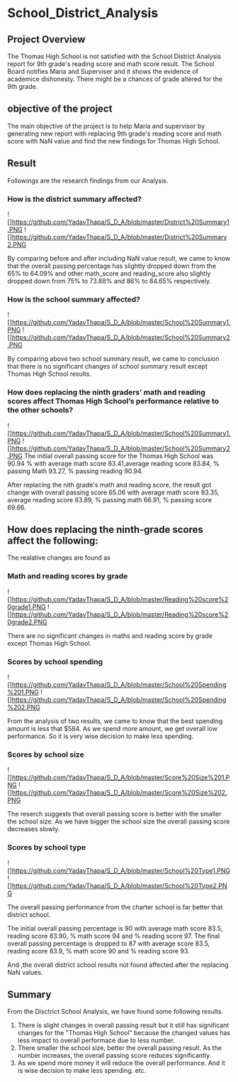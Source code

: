 # School_District_Analysis

## Project Overview
The Thomas High School is not satisfied with the School District Analysis report for  9th grade's reading score and math score result. The School Board notifies Maria and Superviser and it shows the evidence of  academice dishonesty. There might be a chances of grade altered for the 9th grade.

## objective of the project
The main objective of the project is to help Maria and supervisor by generating new report with replacing 9th grade's reading score and math score with NaN value and find the new findings for Thomas High School. 

## Result
Followings are the research findings from our Analysis.
### How is the district summary affected?
![]https://github.com/YadavThapa/S_D_A/blob/master/District%20Summary1.PNG
![]https://github.com/YadavThapa/S_D_A/blob/master/District%20Summary2.PNG

By comparing before and after including NaN value result, we came to know that the overall passing percentage has slightly dropped down from the 65% to 64.09% and other math_score and reading_score also slightly dropped down from 75% to 73.88% and 86% to 84.65% respectively.

### How is the school summary affected?
![]https://github.com/YadavThapa/S_D_A/blob/master/School%20Summary1.PNG
![]https://github.com/YadavThapa/S_D_A/blob/master/School%20Summary2.PNG

By comparing above two school summary result, we came to conclusion that there is no significant changes of school summary result except Thomas High School results.

### How does replacing the ninth graders’ math and reading scores affect Thomas High School’s performance relative to the other schools?
![]https://github.com/YadavThapa/S_D_A/blob/master/School%20Summary1.PNG
![]https://github.com/YadavThapa/S_D_A/blob/master/School%20Summary2.PNG
The initial overall passing score for the Thomas High School was 90.94 % with average math score 83.41,average reading score 83.84, % passing Math 93.27, % passing reading 90.94.

After replacing the nith grade's math and reading score, the result got change with overall passing score 65.06 with average math score 83.35, average reading score 83.89, % passing math 66.91, % passing score 69.66. 

## How does replacing the ninth-grade scores affect the following:
The realative changes are found as

### Math and reading scores by grade
![]https://github.com/YadavThapa/S_D_A/blob/master/Reading%20score%20grade1.PNG
![]https://github.com/YadavThapa/S_D_A/blob/master/Reading%20score%20grade2.PNG

There are no significant changes in maths and reading score by grade except Thomas High School.

### Scores by school spending
![]https://github.com/YadavThapa/S_D_A/blob/master/School%20Spending%201.PNG
![]https://github.com/YadavThapa/S_D_A/blob/master/School%20Spending%202.PNG

From the analysis of two results, we came to know that the best spending amount is less that $584. As we spend more amount, we get overall low performance. So it is very wise decision to make less spending. 

### Scores by school size
![]https://github.com/YadavThapa/S_D_A/blob/master/Score%20Size%201.PNG
![]https://github.com/YadavThapa/S_D_A/blob/master/Score%20Size%202.PNG

The reserch suggests that overall passing score is better with the smaller the school size. As we have bigger the school size the overall passing score decreases slowly.

### Scores by school type
![]https://github.com/YadavThapa/S_D_A/blob/master/School%20Type1.PNG
![]https://github.com/YadavThapa/S_D_A/blob/master/School%20Type2.PNG

The overall passing performance from the charter school is far better that district school.

The initial overall passing percentage is 90 with average math score 83.5, reading score 83.90, % math score 94 and % reading score 97.
The final overall passing percentage is dropped to 87 with average score 83.5, reading score 83.9, % math score 90 and % reading score 93.

And ,the overall district school results not found affected after the replacing NaN values.

## Summary
From the Disctrict School Analysis, we have found some following results.
1. There is slight changes in overall passing result but it still has significant changes for the "Thomas High School" because the changed values has less impact to overall performace due to less number.
2. There smaller the school size, better the overall passing result. As the number increases, the overall passing score reduces significantly.
3. As we spend more money it will reduce the overall performance. And it is wise decision to make less spending. etc.


